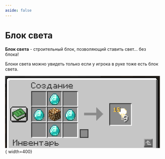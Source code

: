 ```yaml
---
aside: false
---
```


# Блок света

<ItemCard>
<Card style="overflow: hidden;" class="m-0">
    <template #header>
        <Image alt="user header" src="/assets/bestiary/block/light.png" width="40%"/>
    </template>
    <template #title>Блок света</template>
    <template #content>
      <Divider />
      <h3>Получение:</h3>
      <ul>
      <li>Крафт</li>
      </ul>
    </template>
</Card>
</ItemCard>

**Блок света** - строительный блок, позволяющий ставить свет... без блока!

Блоки света можно увидеть только если у игрока в руке тоже есть блок света.

![Крафт блока света](/assets/bestiary/crafts/light.png){ width=400}

<br><br>